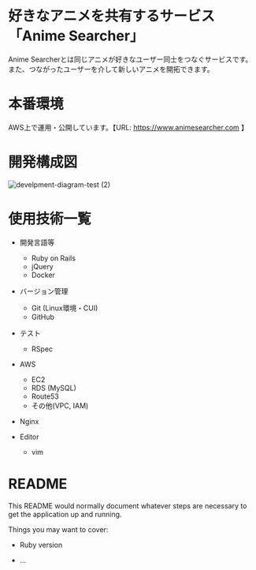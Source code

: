 # 好きなアニメを共有するサービス「Anime Searcher」
Anime Searcherとは同じアニメが好きなユーザー同士をつなぐサービスです。</br>
また、つながったユーザーを介して新しいアニメを開拓できます。</br>

# 本番環境
AWS上で運用・公開しています。【URL: https://www.animesearcher.com 】
<br/>

# 開発構成図

![develpment-diagram-test (2)](https://user-images.githubusercontent.com/63719647/102009574-adbc4280-3d7b-11eb-96e6-47eba4c0a467.png)

# 使用技術一覧

* 開発言語等

  * Ruby on Rails
  * jQuery
  * Docker

* バージョン管理

  * Git (Linux環境・CUI)
  * GitHub

* テスト

  * RSpec

* AWS

  * EC2
  * RDS (MySQL)
  * Route53
  * その他(VPC, IAM)

* Nginx

* Editor

  * vim

# README

This README would normally document whatever steps are necessary to get the
application up and running.

Things you may want to cover:

* Ruby version

* ...
